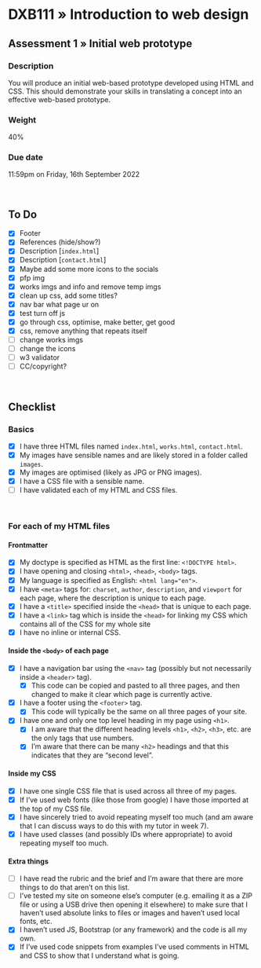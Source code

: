 # DXB111 » Introduction to web design
## Assessment 1 » Initial web prototype

### Description
You will produce an initial web-based prototype developed using HTML and CSS. This should demonstrate your skills in translating a concept into an effective web-based prototype.

### Weight
40%

### Due date
11:59pm on Friday, 16th September 2022

<br />

## To Do
- [x] Footer
- [x] References (hide/show?)
- [x] Description [`index.html`]
- [x] Description [`contact.html`]
- [x] Maybe add some more icons to the socials
- [x] pfp img
- [x] works imgs and info and remove temp imgs
- [x] clean up css, add some titles?
- [x] nav bar what page ur on
- [x] test turn off js
- [x] go through css, optimise, make better, get good
- [x] css, remove anything that repeats itself
- [ ] change works imgs
- [ ] change the icons
- [ ] w3 validator
- [ ] CC/copyright?

<br />

## Checklist
### Basics
- [x] I have three HTML files named `index.html`, `works.html`, `contact.html`.
- [x] My images have sensible names and are likely stored in a folder called `images`.
- [x] My images are optimised (likely as JPG or PNG images).
- [x] I have a CSS file with a sensible name.
- [ ] I have validated each of my HTML and CSS files.

<br />

### For each of my HTML files
#### Frontmatter
- [x] My doctype is specified as HTML as the first line: `<!DOCTYPE html>`.
- [x] I have opening and closing `<html>`, `<head>`, `<body>` tags.
- [x] My language is specified as English: `<html lang="en">`.
- [x] I have `<meta>` tags for: `charset`, `author`, `description`, and `viewport` for each page, where the description is unique to each page.
- [x] I have a `<title>` specified inside the `<head>` that is unique to each page.
- [x] I have a `<link>` tag which is inside the `<head>` for linking my CSS which contains all of the CSS for my whole site
- [x] I have no inline or internal CSS.

#### Inside the `<body>` of each page
- [x] I have a navigation bar using the `<nav>` tag (possibly but not necessarily inside a `<header>` tag).
  - [x] This code can be copied and pasted to all three pages, and then changed to make it clear which page is currently active.
- [x] I have a footer using the `<footer>` tag.
  - [x] This code will typically be the same on all three pages of your site.
- [x] I have one and only one top level heading in my page using `<h1>`.
  - [x] I am aware that the different heading levels `<h1>`, `<h2>`, `<h3>`, etc. are the only tags that use numbers.
  - [x] I’m aware that there can be many `<h2>` headings and that this indicates that they are “second level”.

#### Inside my CSS
- [x] I have one single CSS file that is used across all three of my pages.
- [x] If I’ve used web fonts (like those from google) I have those imported at the top of my CSS file.
- [x] I have sincerely tried to avoid repeating myself too much (and am aware that I can discuss ways to do this with my tutor in week 7).
- [x] I have used classes (and possibly IDs where appropriate) to avoid repeating myself too much.

#### Extra things
- [ ] I have read the rubric and the brief and I’m aware that there are more things to do that aren’t on this list.
- [ ] I’ve tested my site on someone else’s computer (e.g. emailing it as a ZIP file or using a USB drive then opening it elsewhere) to make sure that I haven’t used absolute links to files or images and haven’t used local fonts, etc.
- [x] I haven’t used JS, Bootstrap (or any framework) and the code is all my own.
- [x] If I’ve used code snippets from examples I’ve used comments in HTML and CSS to show that I understand what is going.
